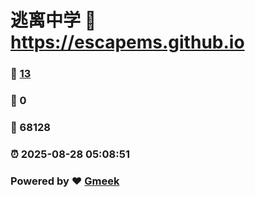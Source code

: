 # 逃离中学 :link: https://escapems.github.io 
### :page_facing_up: [13](https://escapems.github.io/tag.html) 
### :speech_balloon: 0 
### :hibiscus: 68128 
### :alarm_clock: 2025-08-28 05:08:51 
### Powered by :heart: [Gmeek](https://github.com/Meekdai/Gmeek)
